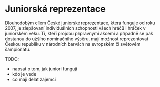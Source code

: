 # Juniorská reprezentace

Dlouhodobým cílem České juniorské reprezentace, která funguje od roku 2007, je zlepšovaní individuálních schopnosti všech hráčů i hráček v juniorském věku. Ti, kteří projdou přípravnými akcemi a případně se pak dostanou do užšího nominačního výběru, mají možnost reprezentovat Českou republiku v národních barvách na evropském či světovém šampionátu.

TODO:
- napsat o tom, jak juniori funguji
- kdo je vede
- co maji delat zajemci


<!-- ![](assets/img/pages/repre/2019_juniori_team.jpg) -->
